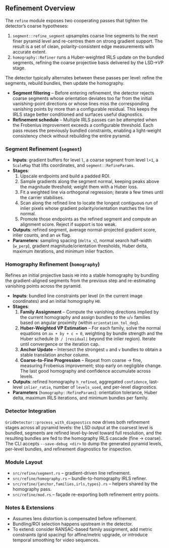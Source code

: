 ## Refinement Overview

The `refine` module exposes two cooperating passes that tighten the detector’s
coarse hypotheses:

1. `segment::refine_segment` upsamples coarse line segments to the next finer
   pyramid level and re-centres them on strong gradient support. The result is a
   set of clean, polarity-consistent edge measurements with accurate extent.
2. `homography::Refiner` runs a Huber-weighted IRLS update on the bundled
   segments, refining the coarse projective basis delivered by the LSD→VP stage.

The detector typically alternates between these passes per level: refine the
segments, rebuild bundles, then update the homography.

- **Segment filtering** – Before entering refinement, the detector rejects
  coarse segments whose orientation deviates too far from the initial
  vanishing-point directions or whose lines miss the corresponding vanishing
  points by more than a configurable residual. This keeps the IRLS stage
  better conditioned and surfaces useful diagnostics.
- **Refinement schedule** – Multiple IRLS passes can be attempted when the
  Frobenius improvement exceeds a configurable threshold. Each pass reuses the
  previously bundled constraints, enabling a light-weight consistency check
  without rebuilding the entire pyramid.

### Segment Refinement (`segment`)

- **Inputs**: gradient buffers for level `l`, a coarse segment from level
  `l+1`, a `ScaleMap` that lifts coordinates, and `segment::RefineParams`.
- **Stages**:
  1. Upscale endpoints and build a padded ROI.
  2. Sample gradients along the segment normal, keeping peaks above the
     magnitude threshold; weight them with a Huber loss.
  3. Fit a weighted line via orthogonal regression; iterate a few times until
     the carrier stabilises.
  4. Scan along the refined line to locate the longest contiguous run of
     inlier pixels whose gradient polarity/orientation matches the line normal.
  5. Promote those endpoints as the refined segment and compute an alignment
     score. Reject if support is too weak.
- **Outputs**: refined segment, average normal-projected gradient score,
  inlier counts, and an `ok` flag.
- **Parameters**: sampling spacing (`delta_s`), normal search half-width
  (`w_perp`), gradient magnitude/orientation thresholds, Huber delta, maximum
  iterations, and minimum inlier fraction.

### Homography Refinement (`homography`)

Refines an initial projective basis `H0` into a stable homography by bundling
the gradient-aligned segments from the previous step and re-estimating
vanishing points across the pyramid.

- **Inputs**: bundled line constraints per level (in the current image
  coordinates) and an initial homography `H0`.
- **Stages**:
  1. **Family Assignment** – Compute the vanishing directions implied by the
     current homography and assign bundles to the `u`/`v` families based on
     angular proximity (within `orientation_tol_deg`).
  2. **Huber-Weighted VP Estimation** – For each family, solve the normal
     equations on `ax + by + c ≈ 0`, weighting by bundle strength and the Huber
     schedule (`δ / |residual|` beyond the inlier region). Iterate until
     convergence or the iteration cap.
  3. **Anchor Update** – Intersect the strongest `u` and `v` bundles to obtain
     a stable translation anchor column.
  4. **Coarse-to-Fine Progression** – Repeat from coarse → fine, measuring
     Frobenius improvement; stop early on negligible change. The last good
     homography and confidence accumulate across levels.
- **Outputs**: refined homography `h_refined`, aggregated `confidence`,
  last-level `inlier_ratio`, number of `levels_used`, and per-level diagnostics.
- **Parameters** (`homography::RefineParams`): orientation tolerance, Huber
  delta, maximum IRLS iterations, and minimum bundles per family.

### Detector Integration

`GridDetector::process_with_diagnostics` now drives both refinement stages across
all pyramid levels: the LSD output at the coarsest level is bundled, segments
are refined level-by-level toward full resolution, and the resulting bundles are
fed to the homography IRLS cascade (fine → coarse). The CLI accepts
`--save-debug <dir>` to dump the generated pyramid levels, per-level bundles, and
refinement diagnostics for inspection.

### Module Layout

- `src/refine/segment.rs` – gradient-driven line refinement.
- `src/refine/homography.rs` – bundle-to-homography IRLS refiner.
- `src/refine/{anchor,families,irls,types}.rs` – helpers shared by the
  homography pass.
- `src/refine/mod.rs` – façade re-exporting both refinement entry points.

### Notes & Extensions

- Assumes lens distortion is compensated before refinement.
- Bundling/ROI selection happens upstream in the detector.
- To extend: consider RANSAC-based family assignment, add metric constraints
  (grid spacing) for affine/metric upgrade, or introduce temporal smoothing for
  video sequences.
